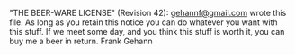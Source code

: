 "THE BEER-WARE LICENSE" (Revision 42):
<gehannf@gmail.com> wrote this file. As long as you retain this notice you
can do whatever you want with this stuff. If we meet some day, and you think
this stuff is worth it, you can buy me a beer in return. Frank Gehann